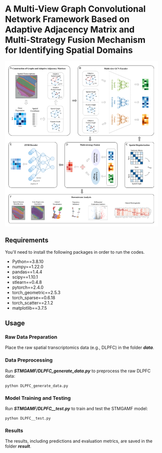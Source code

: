 # A Multi-View Graph Convolutional Network Framework Based on Adaptive Adjacency Matrix and Multi-Strategy Fusion Mechanism for Identifying Spatial Domains

![Model](https://github.com/Fuyh0628/STMGAMF/blob/master/Model.png)

## Requirements

You'll need to install the following packages in order to run the codes.

* Python==3.8.10
* numpy==1.22.0
* pandas==1.4.4
* scipy==1.10.1
* stlearn==0.4.8
* pytorch==2.4.0
* torch_geometric==2.5.3
* torch_sparse==0.6.18
* torch_scatter==2.1.2
* matplotlib==3.7.5

## Usage

### Raw Data Preparation

Place the raw spatial transcriptomics data (e.g., DLPFC) in the folder ***data***.

### Data Preprocessing

Run ***STMGAMF/DLPFC_generate_data.py*** to preprocess the raw DLPFC data:

`python DLPFC_generate_data.py`

### Model Training and Testing

Run ***STMGAMF/DLPFC__test.py*** to train and test the STMGAMF model:

`python DLPFC__test.py`

### Results
 
The results, including predictions and evaluation metrics, are saved in the folder ***result***.


